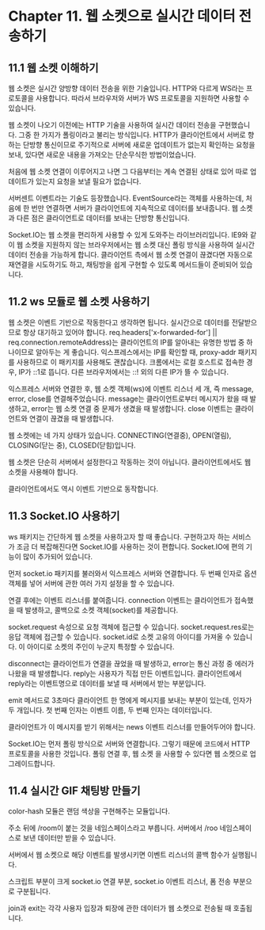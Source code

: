 # Chapter 11. 웹 소켓으로 실시간 데이터 전송하기

## 11.1 웹 소켓 이해하기

웹 소켓은 실시간 양방향 데이터 전송을 위한 기술입니다.
HTTP와 다르게 WS라는 프로토콜을 사용합니다.
따라서 브라우저와 서버가 WS 프로토콜을 지원하면 사용할 수 있습니다.

웹 소켓이 나오기 이전에는 HTTP 기술을 사용하여 실시간 데이터 전송을 구현했습니다.
그중 한 가지가 폴링이라고 불리는 방식입니다.
HTTP가 클라이언트에서 서버로 향하는 단방향 통신이므로 주기적으로 서버에 새로운 업데이트가 없는지 확인하는 요청을 보내, 있다면 새로운 내용을 가져오는 단순무식한 방법이었습니다.

처음에 웹 소켓 연결이 이루어지고 나면 그 다음부터는 계속 연결된 상태로 있어 따로 업데이트가 있는지 요청을 보낼 필요가 없습니다.

서버센트 이벤트라는 기술도 등장했습니다.
EventSource라는 객체를 사용하는데, 처음에 한 번만 연결하면 서버가 클라이언트에 지속적으로 데이터를 보내줍니다.
웹 소켓과 다른 점은 클라이언트로 데이터를 보내는 단방향 통신입니다.

Socket.IO는 웹 소켓을 편리하게 사용할 수 있게 도와주는 라이브러리입니다.
IE9와 같이 웹 소켓을 지원하지 않는 브라우저에서는 웹 소켓 대신 폴링 방식을 사용하여 실시간 데이터 전송을 가능하게 합니다.
클라이언트 측에서 웹 소켓 연결이 끊겼다면 자동으로 재연결을 시도하기도 하고, 채팅방을 쉽게 구현할 수 있도록 메서드들이 준비되어 있습니다.

## 11.2 ws 모듈로 웹 소켓 사용하기

웹 소켓은 이벤트 기반으로 작동한다고 생각하면 됩니다.
실시간으로 데이터를 전달받으므로 항상 대기하고 있어야 합니다.
req.headers['x-forwarded-for'] || req.connection.remoteAddress)는 클라이언트의 IP를 알아내는 유명한 방법 중 하나이므로 알아두는 게 좋습니다.
익스프레스에서는 IP를 확인할 때, proxy-addr 패키지를 사용하므로 이 패키지를 사용해도 괜찮습니다.
크롬에서는 로컬 호스트로 접속한 경우, IP가 ::1로 뜹니다.
다른 브라우저에서는 ::! 외의 다른 IP가 뜰 수 있습니다.

익스프레스 서버와 연결한 후, 웹 소켓 객체(ws)에 이벤트 리스너 세 개, 즉 message, error, close를 연결해주었습니다.
message는 클라이언트로부터 메시지가 왔을 때 발생하고, error는 웹 소켓 연결 중 문제가 생겼을 때 발생합니다.
close 이벤트는 클라이언트와 연결이 끊겼을 때 발생합니다.

웹 소켓에는 네 가지 상태가 있습니다.
CONNECTING(연결중), OPEN(열림), CLOSING(닫는 중), CLOSED(닫힘)입니다.

웹 소켓은 단순히 서버에서 설정한다고 작동하는 것이 아닙니다.
클라이언트에서도 웹 소켓을 사용해야 합니다.

클라이언트에서도 역시 이벤트 기반으로 동작합니다.

## 11.3 Socket.IO 사용하기

ws 패키지는 간단하게 웹 소켓을 사용하고자 할 때 좋습니다.
구현하고자 하는 서비스가 조금 더 복잡해진다면 Socket.IO를 사용하는 것이 편합니다.
Socket.IO에 편의 기능이 많이 추가되어 있습니다.

먼저 socket.io 패키지를 불러와서 익스프레스 서버와 연결합니다.
두 번째 인자로 옵션 객체를 넣어 서버에 관한 여러 가지 설정을 할 수 있습니다.

연결 후에는 이벤트 리스너를 붙여줍니다.
connection 이벤트는 클라이언트가 접속했을 때 발생하고, 콜백으로 소켓 객체(socket)를 제공합니다.

socket.request 속성으로 요청 객체에 접근할 수 있습니다.
socket.request.res로는 응답 객체에 접근할 수 있습니다.
socket.id로 소켓 고유의 아이디를 가져올 수 있습니다.
이 아이디로 소켓의 주인이 누군지 특정할 수 있습니다.

disconnect는 클라이언트가 연결을 끊었을 때 발생하고, error는 통신 과정 중 에러가 나왔을 때 발생합니다.
reply는 사용자가 직접 만든 이벤트입니다.
클라이언트에서 reply라는 이벤트명으로 데이터를 보낼 때 서버에서 받는 부분입니다.

emit 메서드로 3초마다 클라이언트 한 명에게 메시지를 보내는 부분이 있는데, 인자가 두 개입니다.
첫 번째 인자는 이벤트 이름, 두 번째 인자는 데이터입니다.

클라이언트가 이 메시지를 받기 위해서는 news 이벤트 리스너를 만들어두어야 합니다.

Socket.IO는 먼저 폴링 방식으로 서버와 연결합니다.
그렇기 때문에 코드에서 HTTP 프로토콜을 사용한 것입니다.
폴링 연결 후, 웹 소켓
을 사용할 수 있다면 웹 소켓으로 업그레이드합니다.

## 11.4 실시간 GIF 채팅방 만들기

color-hash 모듈은 랜덤 색상을 구현해주는 모듈입니다.

주소 뒤에 /room이 붙는 것을 네임스페이스라고 부릅니다.
서버에서 /roo 네임스페이스로 보낸 데이터만 받을 수 있습니다.

서버에서 웹 소켓으로 해당 이벤트를 발생시키면 이벤트 리스너의 콜백 함수가 실행됩니다.

스크립트 부분이 크게 socket.io 연결 부분, socket.io 이벤트 리스너, 폼 전송 부분으로 구분됩니다.

join과 exit는 각각 사용자 입장과 퇴장에 관한 데이터가 웹 소켓으로 전송될 때 호출됩니다.
